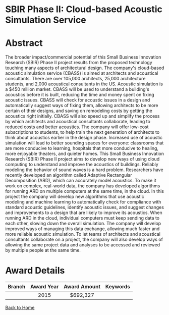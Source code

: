 
SBIR Phase II: Cloud-based Acoustic Simulation Service
======================================================

# Abstract


The broader impact/commercial potential of this Small Business Innovation Research (SBIR) Phase II project results from the proposed technology touching many aspects of architectural design. The company's cloud-based acoustic simulation service (CBASS) is aimed at architects and acoustical consultants. There are over 105,000 architects, 25,000 architecture students, and 2,000 acoustical consultants in the US. Acoustic simulation is a $450 million market. CBASS will be used to understand a building's acoustics before it is built, reducing the time and money spent on fixing acoustic issues. CBASS will check for acoustic issues in a design and automatically suggest ways of fixing them, allowing architects to be more certain of their designs, and saving on remodeling costs by getting the acoustics right initially. CBASS will also speed up and simplify the process by which architects and acoustical consultants collaborate, leading to reduced costs and better acoustics. The company will offer low-cost subscriptions to students, to help train the next generation of architects to think about acoustics earlier in the design phase. Increased use of acoustic simulation will lead to better sounding spaces for everyone: classrooms that are more conducive to learning, hospitals that more conducive to healing, more enjoyable theaters, and quieter homes. This Small Business Innovation Research (SBIR) Phase II project aims to develop new ways of using cloud computing to understand and improve the acoustics of buildings. Reliably modeling the behavior of sound waves is a hard problem. Researchers have recently developed an algorithm called Adaptive Rectangular Decomposition (ARD), which can accurately model acoustics. To make it work on complex, real-world data, the company has developed algorithms for running ARD on multiple computers at the same time, in the cloud. In this project the company will develop new algorithms that use acoustic modeling and machine learning to automatically check for compliance with standard acoustic guidelines, identify acoustic issues, and suggest changes and improvements to a design that are likely to improve its acoustics. When running ARD in the cloud, individual computers must keep sending data to each other, slowing down the overall simulation. The company will develop improved ways of managing this data exchange, allowing much faster and more reliable acoustic simulation. To let teams of architects and acoustical consultants collaborate on a project, the company will also develop ways of allowing the same project data and analyses to be accessed and reviewed by multiple people at the same time.  

# Award Details

|Branch|Award Year|Award Amount|Keywords|
| :---: | :---: | :---: | :---: |
||2015|$692,327||
  
  


[Back to Home](https://github.com/chrischow/dod_sbir_awards/Reports/JT/#182)